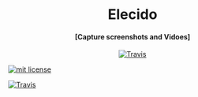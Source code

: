 <h1 align="center" font-size="50px">Elecido</h1>
<h4 align="center">[Capture screenshots and Vidoes]</h4>

<p align="center">
<a href="https://travis-ci.com/amarlearning/elecido"><img src="https://travis-ci.com/amarlearning/Elecido.svg?token=FhxpAG7TK2kc9cTmNv5p&branch=master" alt="Travis"></a>


<a href="http://amarlearning.mit-license.org/"><img src="https://img.shields.io/pypi/l/pyzipcode-cli.svg" alt="mit license"></a>

<a href="https://github.com/amarlearning/elecido/issues">
<img src="https://camo.githubusercontent.com/926d8ca67df15de5bd1abac234c0603d94f66c00/68747470733a2f2f696d672e736869656c64732e696f2f62616467652f636f6e747269627574696f6e732d77656c636f6d652d627269676874677265656e2e7376673f7374796c653d666c6174" alt="Travis"></a>
</p>
